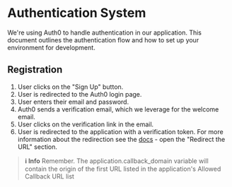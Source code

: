 # Authentication System

We're using Auth0 to handle authentication in our application. This document outlines the authentication flow and how to set up your environment for development.

## Registration

1. User clicks on the "Sign Up" button.
2. User is redirected to the Auth0 login page.
3. User enters their email and password.
4. Auth0 sends a verification email, which we leverage for the welcome email.
5. User clicks on the verification link in the email.
6. User is redirected to the application with a verification token. For more information about the redirection see the [docs](https://auth0.com/docs/customize/email/email-templates#configure-template-fields) - open the "Redirect the URL" section.
> **ℹ️ Info**
> Remember. The application.callback_domain variable will contain the origin of the first URL listed in the application's Allowed Callback URL list